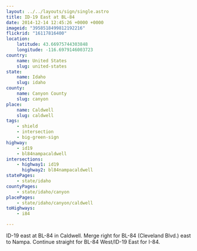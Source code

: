 ```yaml
---
layout: ../../layouts/sign/single.astro
title: ID-19 East at BL-84
date: 2014-12-14 12:45:26 +0000 +0000
imageid: "3958518499812192216"
flickrid: "16117816400"
location:
    latitude: 43.66975744303848
    longitude: -116.6979146003723
country:
    name: United States
    slug: united-states
state:
    name: Idaho
    slug: idaho
county:
    name: Canyon County
    slug: canyon
place:
    name: Caldwell
    slug: caldwell
tags:
    - shield
    - intersection
    - big-green-sign
highway:
    - id19
    - bl84nampacaldwell
intersections:
    - highway1: id19
      highway2: bl84nampacaldwell
statePages:
    - state/idaho
countyPages:
    - state/idaho/canyon
placePages:
    - state/idaho/canyon/caldwell
toHighways:
    - i84

---
```

ID-19 east at BL-84 in Caldwell.  Merge right for BL-84 (Cleveland Blvd.) east to Nampa.  Continue straight for BL-84 West/ID-19 East for I-84.